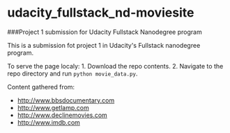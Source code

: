 # udacity_fullstack_nd-moviesite
###Project 1 submission for Udacity Fullstack Nanodegree program

This is a submission fot project 1 in Udacity's Fullstack nanodegree program.

To serve the page localy:
    1. Download the repo contents.
    2. Navigate to the repo directory and run `python movie_data.py`.

Content gathered from:
* http://www.bbsdocumentary.com
* http://www.getlamp.com
* http://www.declinemovies.com
* http://www.imdb.com